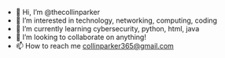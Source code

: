 - 👋 Hi, I’m @thecollinparker
- 👀 I’m interested in technology, networking, computing, coding
- 🌱 I’m currently learning cybersecurity, python, html, java
- 💞️ I’m looking to collaborate on anything!
- 📫 How to reach me collinparker365@gmail.com

<!---
thecollinparker/thecollinparker is a ✨ special ✨ repository because its `README.md` (this file) appears on your GitHub profile.
You can click the Preview link to take a look at your changes.
--->

